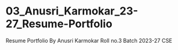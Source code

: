 # 03_Anusri_Karmokar_23-27_Resume-Portfolio
Resume Portfolio By Anusri Karmokar Roll no.3 Batch 2023-27 CSE
